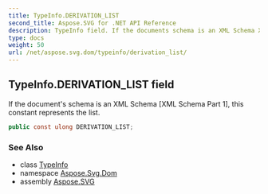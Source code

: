```yaml
---
title: TypeInfo.DERIVATION_LIST
second_title: Aspose.SVG for .NET API Reference
description: TypeInfo field. If the documents schema is an XML Schema XML Schema Part 1 this constant represents the list
type: docs
weight: 50
url: /net/aspose.svg.dom/typeinfo/derivation_list/
---
```

## TypeInfo.DERIVATION_LIST field

If the document's schema is an XML Schema [XML Schema Part 1], this constant represents the list.

```csharp
public const ulong DERIVATION_LIST;
```

### See Also

* class [TypeInfo](../)
* namespace [Aspose.Svg.Dom](../../typeinfo/)
* assembly [Aspose.SVG](../../../)
